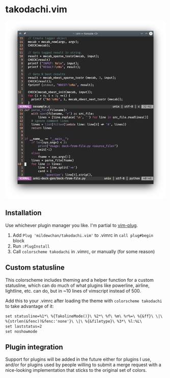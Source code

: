 # takodachi.vim

![takodachi](https://raw.githubusercontent.com/mildewchan/img/master/takodachi.png)

## Installation

Use whichever plugin manager you like. I'm partial to
[vim-plug](https://github.com/junegunn/vim-plug).

1. Add `Plug 'mildewchan/takodachi.vim'` to .vimrc in `call plug#begin` block
2. Run `:PlugInstall`
3. Call `colorscheme takodachi` in .vimrc, or manually (for some reason)

## Custom statusline
This colorscheme includes theming and a helper function for a custom statusline,
which can do much of what plugins like powerline, airline, lightline, etc. can
do, but in ~10 lines of vimscript instead of 500.

Add this to your .vimrc after loading the theme with
`colorscheme takodachi` to take advantage of it:
```
set statusline=%1*\ %{TakolineMode()}\ %2*\ %f\ %m\ %r%=\ %{&ff}\ \|\ %{strlen(&fenc)?&fenc:'none'}\ \|\ %{&filetype}\ %3*\ %l:%L\ 
set laststatus=2
set noshowmode
```

## Plugin integration
Support for plugins will be added in the future either for plugins I
use, and/or for plugins used by people willing to submit a merge request
with a nice-looking implementation that sticks to the original set of
colors.
